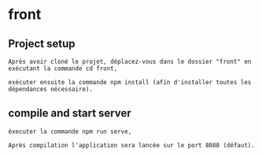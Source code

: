 # front

## Project setup
```
Après avoir cloné le projet, déplacez-vous dans le dossier "front" en exécutant la commande cd front,

exécuter ensuite la commande npm install (afin d'installer toutes les dépendances nécessaire).

```
## compile and start server

```
éxecuter la commande npm run serve,

Après compilation l'application sera lancée sur le port 8080 (défaut).

```
